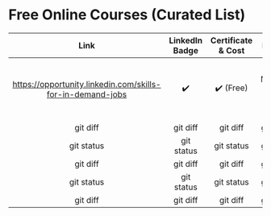 # Free Online Courses (Curated List)

| Link | LinkedIn Badge  | Certificate & Cost | Provider | Topic(s) |
|     :---:    |     :---:      |     :---:     |     :---:     |     :---:     |
| https://opportunity.linkedin.com/skills-for-in-demand-jobs   | :heavy_check_mark: | :heavy_check_mark: (Free) | Microsoft & LinkedIn  | Systems administration, Software Developmentm Data, Project Management|
| git diff     | git diff       | git diff      | git status    | git status    |
| git status   | git status     | git status    | git status    | git status    |
| git diff     | git diff       | git diff      | git status    | git status    |
| git status   | git status     | git status    | git status    | git status    |
| git diff     | git diff       | git diff      | git status    | git status    |
